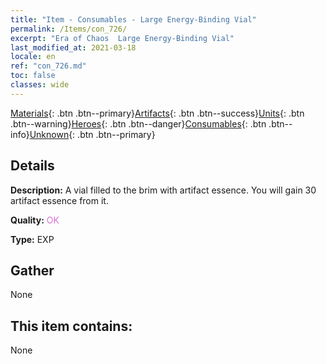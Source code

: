 ```yaml
---
title: "Item - Consumables - Large Energy-Binding Vial"
permalink: /Items/con_726/
excerpt: "Era of Chaos  Large Energy-Binding Vial"
last_modified_at: 2021-03-18
locale: en
ref: "con_726.md"
toc: false
classes: wide
---
```

 [Materials](/Items/){: .btn .btn--primary}[Artifacts](/Items/Artifacts/){: .btn .btn--success}[Units](/Items/Units/){: .btn .btn--warning}[Heroes](/Items/Heroes/){: .btn .btn--danger}[Consumables](/Items/Consumables/){: .btn .btn--info}[Unknown](/Items/Unknown/){: .btn .btn--primary}

## Details
 **Description:** A vial filled to the brim with artifact essence. You will gain 30 artifact essence from it.

 **Quality:** <span style="color: #DA70D6">OK</span>

 **Type:** EXP

## Gather

  None

## This item contains:

  None

